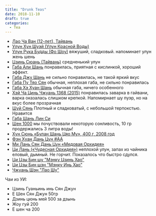 ```yaml
---
title: "Drunk Teas"
date: 2018-11-10
draft: true
categories:
  - Tea
---
```


* [Лао Ча Ван (12-лет), Тайвань](https://www.teashop.by/product/lao-cha-ulun/)
* [Улун Хун Шуэй (Улун Красной Воды)](https://www.teashop.by/product/hongshui/)
* [Улун Рука Будды (Фо Шоу)](http://jhana.ru/tea/315-fo-shou.html) вяжуший, сладковый. напоминает улун жень шень
* [Цзинь Сюань (Тайвань)](https://www.teashop.by/product/czin-syuan-tajvan/) средненький улун
* [Габа Али Шань](https://www.teashop.by/product/gaba-alishan/) понравилась, приятная с кислинкой, хороший эффект.
* [Габа Джу Шань](https://www.teashop.by/product/gaba-dzhu-shan/) не сильно понравилась, не такой яркий вкус
* [Габа Пу Тяо Сян](http://www.tea-mail.by/43.html) обычная, неплохая габа, не сильно понравилась
* [Габа Хэ Хуан Шань](http://www.tea-mail.by/chaj/uluny/gaba-uluny/gaba-hjehuanshan.html) обычная габа, ничего особенного
* [Хэй Ча Цинь Чжуань 1368 (2015)](http://www.tea-mail.by/chaj/hejcha-chernyj-chaj/hej-cha-cin-chzhuan-1368-900-g-2015-g.html) понравилась заварка в гайвани, варка оказалась слишком крепкой. Напомирнает шу пуэр, но на вкус более прозрачная
* [Шуй Сянь](http://www.tea-mail.by/shuj-sjan-chajnaja-pochta.html) Плотный и сладковатый, с небольшой терпокстью. Нравится
* [Габа Шань Лин Си](http://www.tea-mail.by/chaj/uluny/gaba-uluny/gaba-shan-lin-si-presovannyj.html)
* [Шен 1000](http://www.tea-mail.by/shen-pujer-1000-teaside-2016-g-200-g.html) мы почуствовали некоторую сонливость, 10 гр продержались 3 литра воды!
* [Хун Сюнь «Булан Шань Цяо Му», 400 г, 2008 год](https://www.teashop.by/product/hongxuan-bulang/)
* [Фэн Хуан Дань Цун #AA](https://www.teashop.by/product/feng-huang-dan-cun-aa/) 
* [Ми Лань Сян Дань Цун «Медовая Орхидея»](https://www.teashop.by/product/milanxiang-dan-cun/)
* [Ци Лань («Чудесная Орхидея»)](https://www.teashop.by/product/tsi-lan/) неплохой улун, запах из чайника еловый, дымный. Не горчит. Показалось что быстро сдулся.
* [Ци Цзы Бин шу "Мэнку Цзинь Хао"](https://kitchai.ru/catalog/item/4296/)
* [Ци Цзы Бин шэн "Мэнку Инь Хао"](https://kitchai.ru/catalog/item/4295/)
* [Чжуань Шэн "Лао Шу"](https://kitchai.ru/catalog/item/3412/)


Чаи из УИ:

* Цзинь Гуаньинь инь Сян Джун
* Е Шен Сян Джун 50гр
* Дзинь цюнь мей 500 за дзынь
* Жоу гуй 200
* Е шен ча 200

